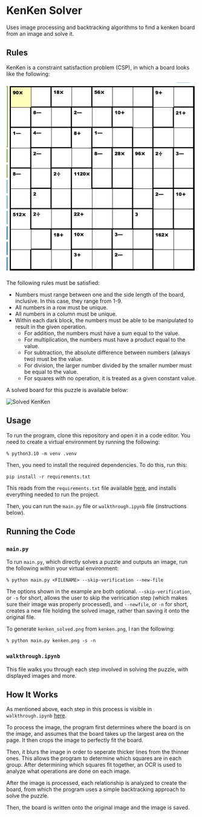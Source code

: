 # KenKen Solver

Uses image processing and backtracking algorithms to find a kenken board from an image and solve it. 

## Rules

KenKen is a constraint satisfaction problem (CSP), in which a board looks like the following:

![KenKen Board](kenken.png)

The following rules must be satisfied:
- Numbers must range between one and the side length of the board, inclusive. In this case, they range from 1-9.
- All numbers in a row must be unique.
- All numbers in a column must be unique.
- Within each dark block, the numbers must be able to be manipulated to result in the given operation.
    - For addition, the numbers must have a sum equal to the value.
    - For multiplication, the numbers must have a product equal to the value.
    - For subtraction, the absolute difference between numbers (always two) must be the value.
    - For division, the larger number divided by the smaller number must be equal to the value.
    - For squares with no operation, it is treated as a given constant value.

A solved board for this puzzle is available below:

![Solved KenKen](solved-kenken.png)

## Usage
To run the program, clone this repository and open it in a code editor. You need to create a virtual environment by running the following:

```
% python3.10 -m venv .venv
```

Then, you need to install the required dependencies. To do this, run this:

```
pip install -r requirements.txt
```

This reads from the `requirements.txt` file available [here](https://github.com/vivaansinghvi07/kenken-solver/blob/main/requirements.txt), and installs everything needed to run the project.

Then, you can run the `main.py` file or `walkthrough.ipynb` file (instructions below).

## Running the Code

### `main.py`

To run `main.py`, which directly solves a puzzle and outputs an image, run the following within your virtual environment:

```
% python main.py <FILENAME> --skip-verification --new-file
```

The options shown in the example are both optional. `--skip-verification`, or `-s` for short, allows the user to skip the verirication step (which makes sure their image was properly processed), and `--newfile`, or `-n` for short, creates a new file holding the solved image, rather than saving it onto the original file.

To generate `kenken_solved.png` from `kenken.png`, I ran the following:

```
% python main.py kenken.png -s -n
```

### `walkthrough.ipynb`

This file walks you through each step involved in solving the puzzle, with displayed images and more.

## How It Works

As mentioned above, each step in this process is visible in `walkthrough.ipynb` [here](https://github.com/vivaansinghvi07/blob/main/walkthrough.ipynb).

To process the image, the program first determines where the board is on the image, and assumes that the board takes up the largest area on the page. It then crops the image to perfectly fit the board.

Then, it blurs the image in order to seperate thicker lines from the thinner ones. This allows the program to determine which squares are in each group. After determining which squares fit together, an OCR is used to analyze what operations are done on each image.

After the image is processed, each relationship is analyzed to create the board, from which the program uses a simple backtracking approach to solve the puzzle.

Then, the board is written onto the original image and the image is saved.